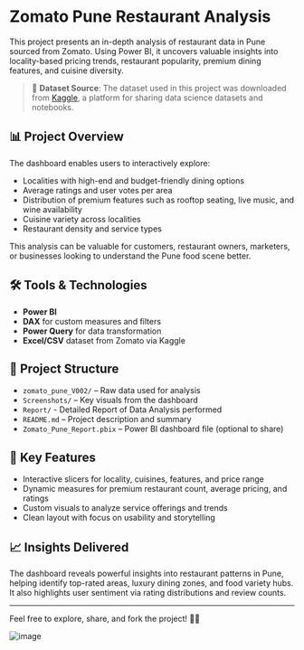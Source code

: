 # Zomato Pune Restaurant Analysis


This project presents an in-depth analysis of restaurant data in Pune sourced from Zomato. Using Power BI, it uncovers valuable insights into locality-based pricing trends, restaurant popularity, premium dining features, and cuisine diversity.

> 📌 **Dataset Source**: The dataset used in this project was downloaded from [Kaggle](https://www.kaggle.com/), a platform for sharing data science datasets and notebooks.

## 📊 Project Overview

The dashboard enables users to interactively explore:

- Localities with high-end and budget-friendly dining options  
- Average ratings and user votes per area  
- Distribution of premium features such as rooftop seating, live music, and wine availability  
- Cuisine variety across localities  
- Restaurant density and service types  

This analysis can be valuable for customers, restaurant owners, marketers, or businesses looking to understand the Pune food scene better.

## 🛠️ Tools & Technologies

- **Power BI**
- **DAX** for custom measures and filters
- **Power Query** for data transformation
- **Excel/CSV** dataset from Zomato via Kaggle

## 📂 Project Structure

- `zomato_pune_V002/` – Raw data used for analysis  
- `Screenshots/` – Key visuals from the dashboard
- `Report/` - Detailed Report of Data Analysis performed  
- `README.md` – Project description and summary  
- `Zomato_Pune_Report.pbix` – Power BI dashboard file (optional to share)

## 📎 Key Features

- Interactive slicers for locality, cuisines, features, and price range  
- Dynamic measures for premium restaurant count, average pricing, and ratings  
- Custom visuals to analyze service offerings and trends  
- Clean layout with focus on usability and storytelling

## 📈 Insights Delivered

The dashboard reveals powerful insights into restaurant patterns in Pune, helping identify top-rated areas, luxury dining zones, and food variety hubs. It also highlights user sentiment via rating distributions and review counts.
 

---

Feel free to explore, share, and fork the project! 🍴✨


![image](https://github.com/user-attachments/assets/9d4bbe35-b155-48a8-bb45-ac7fc36f6cab)
